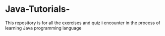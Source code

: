 # Java-Tutorials-
This repository is for all the exercises and quiz i encounter in the process of learning Java programming language
